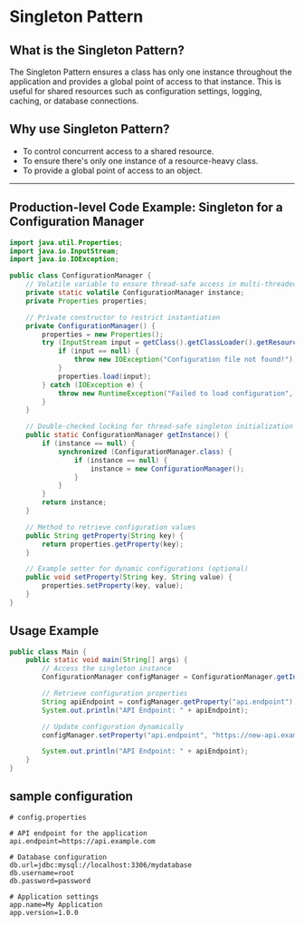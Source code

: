 # Singleton Pattern

## What is the Singleton Pattern?
The Singleton Pattern ensures a class has only one instance throughout the application and provides a global point of access to that instance. This is useful for shared resources such as configuration settings, logging, caching, or database connections.

## Why use Singleton Pattern?
- To control concurrent access to a shared resource.
- To ensure there's only one instance of a resource-heavy class.
- To provide a global point of access to an object.

---

## Production-level Code Example: Singleton for a Configuration Manager

```java
import java.util.Properties;
import java.io.InputStream;
import java.io.IOException;

public class ConfigurationManager {
    // Volatile variable to ensure thread-safe access in multi-threaded scenarios
    private static volatile ConfigurationManager instance;
    private Properties properties;

    // Private constructor to restrict instantiation
    private ConfigurationManager() {
        properties = new Properties();
        try (InputStream input = getClass().getClassLoader().getResourceAsStream("config.properties")) {
            if (input == null) {
                throw new IOException("Configuration file not found!");
            }
            properties.load(input);
        } catch (IOException e) {
            throw new RuntimeException("Failed to load configuration", e);
        }
    }

    // Double-checked locking for thread-safe singleton initialization
    public static ConfigurationManager getInstance() {
        if (instance == null) {
            synchronized (ConfigurationManager.class) {
                if (instance == null) {
                    instance = new ConfigurationManager();
                }
            }
        }
        return instance;
    }

    // Method to retrieve configuration values
    public String getProperty(String key) {
        return properties.getProperty(key);
    }

    // Example setter for dynamic configurations (optional)
    public void setProperty(String key, String value) {
        properties.setProperty(key, value);
    }
}
```


## Usage Example

```java
public class Main {
    public static void main(String[] args) {
        // Access the singleton instance
        ConfigurationManager configManager = ConfigurationManager.getInstance();

        // Retrieve configuration properties
        String apiEndpoint = configManager.getProperty("api.endpoint");
        System.out.println("API Endpoint: " + apiEndpoint);

        // Update configuration dynamically
        configManager.setProperty("api.endpoint", "https://new-api.example.com");

        System.out.println("API Endpoint: " + apiEndpoint);
    }
}
```

## sample configuration

```
# config.properties

# API endpoint for the application
api.endpoint=https://api.example.com

# Database configuration
db.url=jdbc:mysql://localhost:3306/mydatabase
db.username=root
db.password=password

# Application settings
app.name=My Application
app.version=1.0.0
```